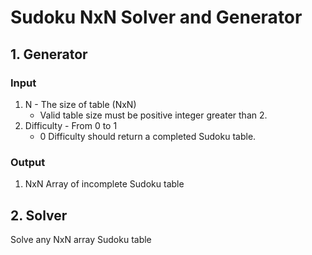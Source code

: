 # Sudoku NxN Solver and Generator

## 1. Generator
### Input
1. N - The size of table (NxN)
    - Valid table size must be positive integer greater than 2.
2. Difficulty - From 0 to 1
    - 0 Difficulty should return a completed Sudoku table.
### Output
1. NxN Array of incomplete Sudoku table
## 2. Solver
Solve any NxN array Sudoku table


